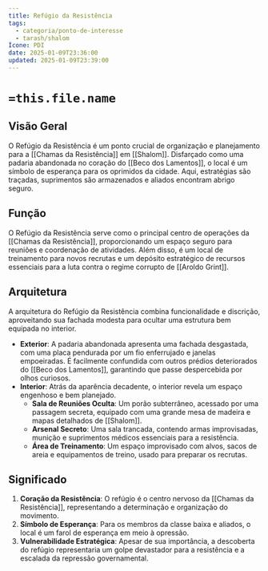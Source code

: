 ```yaml
---
title: Refúgio da Resistência
tags:
  - categoria/ponto-de-interesse
  - tarash/shalom
Ícone: PDI
date: 2025-01-09T23:36:00
updated: 2025-01-09T23:39:00
---
```


# `=this.file.name`

## Visão Geral

O Refúgio da Resistência é um ponto crucial de organização e planejamento para a [[Chamas da Resistência]] em [[Shalom]]. Disfarçado como uma padaria abandonada no coração do [[Beco dos Lamentos]], o local é um símbolo de esperança para os oprimidos da cidade. Aqui, estratégias são traçadas, suprimentos são armazenados e aliados encontram abrigo seguro.

## Função

O Refúgio da Resistência serve como o principal centro de operações da [[Chamas da Resistência]], proporcionando um espaço seguro para reuniões e coordenação de atividades. Além disso, é um local de treinamento para novos recrutas e um depósito estratégico de recursos essenciais para a luta contra o regime corrupto de [[Aroldo Grint]].

## Arquitetura

A arquitetura do Refúgio da Resistência combina funcionalidade e discrição, aproveitando sua fachada modesta para ocultar uma estrutura bem equipada no interior.

- **Exterior**: A padaria abandonada apresenta uma fachada desgastada, com uma placa pendurada por um fio enferrujado e janelas empoeiradas. É facilmente confundida com outros prédios deteriorados do [[Beco dos Lamentos]], garantindo que passe despercebida por olhos curiosos.
- **Interior**: Atrás da aparência decadente, o interior revela um espaço engenhoso e bem planejado.
    - **Sala de Reuniões Oculta**: Um porão subterrâneo, acessado por uma passagem secreta, equipado com uma grande mesa de madeira e mapas detalhados de [[Shalom]].
    - **Arsenal Secreto**: Uma sala trancada, contendo armas improvisadas, munição e suprimentos médicos essenciais para a resistência.
    - **Área de Treinamento**: Um espaço improvisado com alvos, sacos de areia e equipamentos de treino, usado para preparar os recrutas.

## Significado

1. **Coração da Resistência**: O refúgio é o centro nervoso da [[Chamas da Resistência]], representando a determinação e organização do movimento.
2. **Símbolo de Esperança**: Para os membros da classe baixa e aliados, o local é um farol de esperança em meio à opressão.
3. **Vulnerabilidade Estratégica**: Apesar de sua importância, a descoberta do refúgio representaria um golpe devastador para a resistência e a escalada da repressão governamental.
